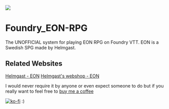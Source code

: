 ![](https://img.shields.io/badge/Foundry-v10-informational)
# Foundry_EON-RPG

The UNOFFICIAL system for playing EON RPG on Foundry VTT.
EON is a Swedish SPG made by Helmgast.

## Related Websites

[Helmgast - EON](https://helmgast.se/eon/)
[Helmgast's webshop - EON](https://webshop.helmgast.se/eon/)

I would never require it by anyone or even expect someone to do but if you really want to feel free to [buy me a coffee](https://ko-fi.com/johanfk) 

[![ko-fi](https://ko-fi.com/img/githubbutton_sm.svg)](https://ko-fi.com/johanfk) :)
